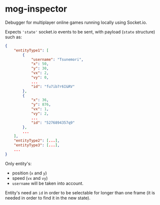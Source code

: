 # mog-inspector

Debugger for multiplayer online games running locally using Socket.io.

Expects `'state'` socket.io events to be sent, with payload (`state` structure) such as:

```json
{
    "entityType1": [
        {
            "username": "Tsunemori",
            "x": 50,
            "y": 30,
            "vx": 2,
            "vy": 0,
            ...
            "id": "fu7ib7r6I&RV"
        },
        {
            "x": 36,
            "y": 876,
            "vx": 1,
            "vy": 2,
            ...
            "id": "5276894357q9"
        },
        ...
    ],
    "entityType2": [...],
    "entityType3": [...],
    ...
}
```

Only entity's:
- position (`x` and `y`)
- speed (`vx` and `vy`)
- `username`
will be taken into account.

Entity's need an `id` in order to be selectable for longer than one frame (it is needed in order to find it in the new state).